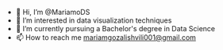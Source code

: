 - 👋 Hi, I’m @MariamoDS
- 👀 I’m interested in data visualization techniques 
- 🌱 I’m currently pursuing a Bachelor's degree in Data Science
- 📫 How to reach me mariamgozalishvili001@gmail.com


<!---
MariamoDS/MariamoDS is a ✨ special ✨ repository because its `README.md` (this file) appears on your GitHub profile.
You can click the Preview link to take a look at your changes.
--->
